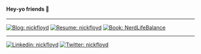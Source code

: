 #### Hey-yo friends 👋
---

[![Blog: nickfloyd](https://img.shields.io/badge/blog-archcoder-blue)](https://archcoder.com)
[![Resume: nickfloyd](https://img.shields.io/badge/Resume-Nick%20Floyd-blue)](https://represent.io/nickfloyd)
[![Book: NerdLifeBalance](https://img.shields.io/badge/book-Nerd%20Life%20Balance-red)](https://leanpub.com/nerdlifebalance)

---

[![Linkedin: nickfloyd](https://img.shields.io/badge/-nickfloyd-blue?style=flat-square&logo=Linkedin)](https://www.linkedin.com/in/nickfloyd/)
[![Twitter: nickfloyd](https://img.shields.io/twitter/follow/nickfloyd?style=social)](https://twitter.com/nickfloyd)




<!--
**nickfloyd/nickfloyd** is a ✨ _special_ ✨ repository because its `README.md` (this file) appears on your GitHub profile.
![github stats](https://github-readme-stats.vercel.app/api?username=nickfloyd&hide=["issues"]&show_icons=true)
Here are some ideas to get you started:
- 📫 How to reach me:
- 🔭 I’m currently working on ...
- 🌱 I’m currently learning ...
- 👯 I’m looking to collaborate on ...
- 🤔 I’m looking for help with ...
- 💬 Ask me about ...
- 📫 How to reach me: ...
- 😄 Pronouns: ...
- ⚡ Fun fact: ...
-->
